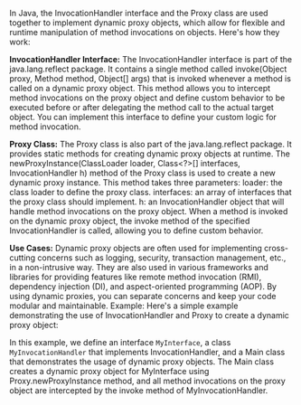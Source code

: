In Java, the InvocationHandler interface and the Proxy class are used together to implement dynamic proxy objects, which allow for flexible and runtime manipulation of method invocations on objects. Here's how they work:

**InvocationHandler Interface:**
The InvocationHandler interface is part of the java.lang.reflect package.
It contains a single method called invoke(Object proxy, Method method, Object[] args) that is invoked whenever a method is called on a dynamic proxy object.
This method allows you to intercept method invocations on the proxy object and define custom behavior to be executed before or after delegating the method call to the actual target object.
You can implement this interface to define your custom logic for method invocation.

**Proxy Class:**
The Proxy class is also part of the java.lang.reflect package.
It provides static methods for creating dynamic proxy objects at runtime.
The newProxyInstance(ClassLoader loader, Class<?>[] interfaces, InvocationHandler h) method of the Proxy class is used to create a new dynamic proxy instance.
This method takes three parameters:
loader: the class loader to define the proxy class.
interfaces: an array of interfaces that the proxy class should implement.
h: an InvocationHandler object that will handle method invocations on the proxy object.
When a method is invoked on the dynamic proxy object, the invoke method of the specified InvocationHandler is called, allowing you to define custom behavior.

**Use Cases:**
Dynamic proxy objects are often used for implementing cross-cutting concerns such as logging, security, transaction management, etc., in a non-intrusive way.
They are also used in various frameworks and libraries for providing features like remote method invocation (RMI), dependency injection (DI), and aspect-oriented programming (AOP).
By using dynamic proxies, you can separate concerns and keep your code modular and maintainable.
Example:
Here's a simple example demonstrating the use of InvocationHandler and Proxy to create a dynamic proxy object:

In this example, we define an interface `MyInterface`, a class `MyInvocationHandler` that implements InvocationHandler, 
and a Main class that demonstrates the usage of dynamic proxy objects. 
The Main class creates a dynamic proxy object for MyInterface using Proxy.newProxyInstance method, and all method invocations on the proxy object are intercepted by the invoke method of MyInvocationHandler.